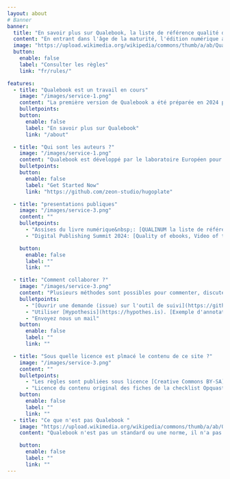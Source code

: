 ```yaml
---
layout: about
# Banner
banner:
  title: "En savoir plus sur Qualebook, la liste de référence qualité du livre numérique"
  content: "En entrant dans l'âge de la maturité, l'édition numérique a dû développer des processus d'industrialisation d'un type nouveau pour une industrie essentiellement papier. La standardisation d'un format de distribution de livres numériques a été obtenue par le développement du format EPUB. Puis est venue l'industrialisation de logiciels de lecture numérique, avec l'apparition d'initiatives telles que le projet Readium. La diffusion en cours de la technologie de gestion de droits numériques LCP participe également à ce mouvement de standardisation. La numérisation de l'édition est aujourd'hui également soumise à des injonctions extérieures liées à des dispositions légales et des enjeux sociétaux, qui ne sont pas maîtrisés de manière égale par les acteurs du secteur. Pour que leur production numérique reste rentable tout en répondant aux attentes des publics et des financeurs, les maisons d'édition doivent acquérir des compétences variées, qui ne peuvent se limiter à la typographie&nbsp;: la performance, l’interopérabilité, l'accessibilité, l'éco-conception, la sécurité ou la gestion des données personnelles doivent également être maitrisées par ces équipes. Un bonne coordination de ces expertises est également impérative. Cette complexité croissante du cadre normatif de l'édition numérique a aussi pour effet secondaire d'éloigner davantage le métier des préoccupations des éditrices et éditeurs, créant ainsi des fossés et des incompréhensions entre les équipes de conception, production, diffusion et management. Cela engendre des difficultés pour les métiers de l'édition en termes de prise de décision, maîtrise des risques, formation, méthodes, moyens et gouvernance. Dans les secteurs industrialisés, l'assurance qualité, le management de la qualité, le contrôle qualité, les certifications, les qualiticiens, les méthodes, les techniques et les formations sont monnaie courante. Le secteur de l'édition numérique est aujourd'hui prêt à s'armer de ces outils pour intégrer et assimiler diverses expertises extérieures."
  image: "https://upload.wikimedia.org/wikipedia/commons/thumb/a/ab/Quality_assurance_oaicons.png/677px-Quality_assurance_oaicons.png?20211028203946"
  button:
    enable: false
    label: "Consulter les règles"
    link: "fr/rules/"

features:
  - title: "Qualebook est un travail en cours"
    image: "/images/service-1.png"
    content: "La première version de Qualebook a été préparée en 2024 par EDRLab et le Groupe Normes & Standards de la Commission Numérique du Syndicat national de l'édition (SNE). L'année 2025 est dédiée à confronter cette liste aux réalités des équipes professionelles au cour d'ateliers "
    bulletpoints:
    button:
      enable: false
      label: "En savoir plus sur Qualebook"
      link: "/about"

  - title: "Qui sont les auteurs ?"
    image: "/images/service-1.png"
    content: "Qualebook est développé par le laboratoire Européen pour la lecture numérique ([edrlab.org](https://www.edrlab.org/about/)) en partenariat avec le Groupe Normes & Standards de la [Commission Numérique du Syndicat national de l'édition](https://www.sne.fr/numerique-2/). Les régles ont étées développées à partir des 240 règles de la Checklist Opquast - assurance qualité web développées par la société [OPQUAST](https://www.opquast.com/a-propos/). "
    bulletpoints:
    button:
      enable: false
      label: "Get Started Now"
      link: "https://github.com/zeon-studio/hugoplate"

  - title: "presentations publiques"
    image: "/images/service-3.png"
    content: ""
    bulletpoints:
      - "Assises du livre numérique&nbsp;: [QUALINUM la liste de référence qualité du livre numérique (En français sur Youtube)](https://youtu.be/zg6C0cuDUqE?list=PLY0BtmO03yYGQ8sQ7fwSw7IVaymmtp4Pm&t=2413)"
      - "Digital Publishing Summit 2024: [Quality of ebooks, Video of the presentation on the EDRLab website](https://www.edrlab.org/events/digital-publishing-summit-2024/#1708288836982-85ce3f99-0b0f)"

    button:
      enable: false
      label: ""
      link: ""

  - title: "Comment collaborer ?"
    image: "/images/service-3.png"
    content: "Plusieurs méthodes sont possibles pour commenter, discuter et proposer des modifications ou améliorations. "
    bulletpoints:
      - "[Ouvrir une demande (issue) sur l'outil de suivi](https://github.com/edrlab/qualebook/issues/new) (nécessite un compte GitHub)."
      - "Utiliser [Hypothesis](https://hypothes.is). [Exemple d'annotation Hypothesis](https://hyp.is/0Ue8yGaIEe6g0hMib30YBw/edrlab.github.io/qualebook/fr/rules/001/)"
      - "Envoyez nous un mail"
    button:
      enable: false
      label: ""
      link: ""

  - title: "Sous quelle licence est plmacé le contenu de ce site ?"
    image: "/images/service-3.png"
    content: ""
    bulletpoints:
      - "Les règles sont publiées sous licence [Creative Commons BY-SA](https://creativecommons.org/licenses/by-sa/4.0/). Vous pouvez les utiliser librement, à la condition de maintenir la paternité du contenu, via un lien vers&#8239;: https://github.com/edrlab/qualebook"
      - "Licence du contenu original des fiches de la checklist Opquast&nbsp;: Elie Sloïm, Laurent Denis et la société Opquast. [Consulter la licence d'origine](https://checklists.opquast.com/fr/assurance-qualite-web/licence/)."
    button:
      enable: false
      label: ""
      link: ""
  - title: "Ce que n'est pas Qualebook "
    image: "https://upload.wikimedia.org/wikipedia/commons/thumb/a/ab/Quality_assurance_oaicons.png/677px-Quality_assurance_oaicons.png?20211028203946"
    content: "Qualebook n'est pas un standard ou une norme, il n'a pas vocation à remplacer les définitions techniques existantes, mais plutôt à les mettre en valeur et les rendre compréhensibles par l'ensemble de l'interprofession"

    button:
      enable: false
      label: ""
      link: ""
---
```

